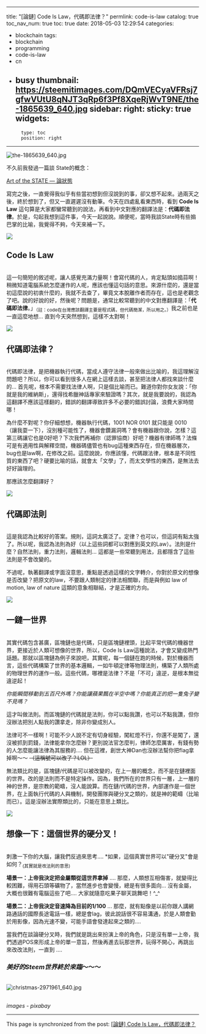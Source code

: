 
---
title: "[論鏈] Code Is Law，代碼即法律？"
permlink: code-is-law
catalog: true
toc_nav_num: true
toc: true
date: 2018-05-03 12:29:54
categories:
- blockchain
tags:
- blockchain
- programming
- code-is-law
- cn
- busy
thumbnail: https://steemitimages.com/DQmVECyaVFRsj7gfwVUtU8qNJT3qRp6f3Pf8XqeRjWvT9NE/the-1865639_640.jpg
sidebar:
    right:
        sticky: true
widgets:
    -
        type: toc
        position: right
---


![the-1865639_640.jpg](https://steemitimages.com/DQmVECyaVFRsj7gfwVUtU8qNJT3qRp6f3Pf8XqeRjWvT9NE/the-1865639_640.jpg)

不久前我發過一篇談 State的概念：

[Art of the STATE — 論狀態](https://steemit.com/state/@deanliu/art-of-the-state)

寫完之後，一直覺得我似乎有些當初想到但沒說到的事，卻又想不起來。過兩天之後，終於想到了，但又一直遲遲沒有動筆。今天在四處亂看東西時，看到 **Code Is Law** 這句算是大家都蠻常聽到的說法，再看到中文對應的翻譯法是：**代碼即法律**。於是，勾起我想到這件事，今天一起說說。順便呢，當時我談State時有些搧巴掌的比喻，我覺得不夠，今天來補一下。

![](https://steemitimages.com/300x600/https://steemitimages.com/DQmQrMZbsDz69zCXip9wnaFF2wocvbKg9ckTSqArMC7fXUq/code-1839406_640.jpg)

## Code Is Law

<br>這一句簡短的敘述呢，讓人感覺充滿力量啊！會寫代碼的人，肯定點頭如搗蒜啊！稍微知道電腦系統怎麼運作的人呢，應該也懂這句話的意思。來源什麼的，還是當初這麼說的初衷什麼的，我就不去查了，畢竟文本脫離作者而存在，這也是老觀念了吧。說的好說的好，然後呢？問題是，通常比較常聽到的中文對應翻譯是：「**代碼即法律**。」<sub>（註：code在台灣應該翻譯主要是程式碼，但代碼簡潔，所以用之。）</sub>我之前也是一直這麼地想... 直到今天突然想到，這樣不太對啊！

![](https://steemitimages.com/300x600/https://steemitimages.com/DQmPCNJ1tC7d5HLodUR2sf2HVBg5qwpQNeHsPdtbtungVyH/lady-justice-2388500_640.jpg)

## 代碼即法律？

<br>代碼即法律，是把機器執行代碼，當成人遵守法律一般來做出比喻的，我這理解沒問題吧？所以，你可以看到很多人在網上這樣去談，甚至把法律人都找來談什麼的... 首先呢，根本不需要找法律人啊，只是個比喻而已。難道你對你女友說：「你就是我的維納斯」，還得找希臘神話專家來驗證嗎？其次，就是我要說的，我認為這翻譯不應該這樣翻的，錯誤的翻譯導致許多不必要的錯誤討論，浪費大家時間哪！

為什麼不對呢？你仔細想想，機器執行代碼，1001 NOR 0101 就只能是 0010 （讓我耍一下），沒別種可能性了，機器會鑽漏洞嗎？會有機器跟你說，怎樣？這第三碼讓它也是0好吧？下次我們再補你（認罪協商）好吧？機器有律師嗎？法條可是有適用性與解釋空間，機器碼儘管也有bug這種東西存在，但在機器層次，bug也是law啊，在修改之前。這麼說說，你應該懂，代碼跟法律，根本是不同性質的東西了吧？硬要比喻的話，就會太「文學」了，而太文學性的東西，是無法去好好論理的。

那應該怎麼翻譯好？

![](https://steemitimages.com/300x600/https://steemitimages.com/DQmdq496dvcHvxTuutkkCJc6v96ao7HCiPiw9iTELfdWwG9/newtons-2891856_640.jpg)

## 代碼即法則

<br>這是我認為比較好的答案。規則，這詞太廣泛了。定律？也可以，但這詞有點太強了。所以呢，我認為法則為好（以上這些詞都可以對應到英文的Law）。法則是什麼？自然法則，重力法則，邏輯法則... 這都是一些常聽到用法，且都隱含了這些法則是不會改變的。

不過呢，執著翻譯或字面沒意思，重點是透過這樣的文字轉介，你對於原文的想像是否改變？把原文的law，不要跟人類制定的律法相關聯，而是與例如 law of motion, law of nature 這類的意象相聯結，才是正確的方向。

![](https://steemitimages.com/300x600/https://steemitimages.com/DQmPqEpfWWsiz8Hr6cHSqvbgTFZaaSDEF65weA9uS9vstrG/earth-1617121_640.jpg)

## 一鏈一世界

<br>其實代碼包含甚廣，區塊鏈也是代碼，只是區塊鏈裡頭，比起平常代碼的機器世界，更接近於人類可想像的世界，所以，Code Is Law這種說法，才會又變成熱門話題。那就以區塊鏈為例子來說吧，其實呢，每一個鏈在跑的時候，對於機器而言，這些代碼構築了世界的基本邏輯，一如牛頓定律等物理法則，構築了人類所處的物理世界的運作一般。這些代碼，哪裡是法律？不是「不可」違逆，是根本無從違逆起！

*你能瞬間移動到五百尺外嗎？你能讓蘋果飄在半空中嗎？你能真正的把一隻兔子變不見嗎？*

這才叫做法則。而區塊鏈的代碼就是法則，你可以點我讚，也可以不點我讚，但你沒辦法把別人點我的讚拿走，除非你變成別人。

法律可不一樣啊！可能不少人說不定有切身經驗，闖紅燈不行，你還不是闖了，還沒被抓到罰錢，法律能拿你怎麼辦？更別說法官怎麼判，律師怎麼厲害，有錢有勢的人怎麼能讓法律為其服務的.... 但在這裡，創世大神Dan也沒辦法幫你把flag拿掉啊～～ <del>（這稱號可以改了？LOL）</del>

無法類比的是，區塊鏈/代碼是可以被改變的，在上一層的概念，而不是在鏈裡面的世界。改的是法則而不是特定操作。因為，我們所在的世界只有一層，上一層的神的世界，是宗教的範疇，沒人能說算。而在鏈/代碼的世界，內部運作是一個世界，在上面執行代碼的人與機制，開發團隊與硬分叉之類的，就是神的範疇（比喻而已）。這是沒辦法實際類比的，只能在意思上類比。

![](https://steemitimages.com/300x600/https://steemitimages.com/DQmUUch3JKpxszKRbUefZk3RAQKULnHh2JypWe3KZnASvKj/fee-3041679_640.jpg)

## 想像一下：這個世界的硬分叉！

<br>刺激一下你的大腦，讓我們反過來思考.... *如果，這個真實世界可以"硬分叉"會是如何？<sub>(其實就是改法則的意思)</sub>

**場景一：上帝我決定把金屬類從這世界拿掉** .... 那麼，人類想互相傷害，就變得比較困難，得用石頭等礦物了，當然進步也會變慢，總是有很多面向...  沒有金屬，大概也很難有電腦這些了吧.... 大家就隨意吃果子聊天跳舞吧！^_^

**場景二：上帝我決定音速降為目前的1/100** ... 那麼，就有點像是以前你跟人講網路通話的國際長途電話一樣，總是會lag，彼此說話很不容易溝通，於是人類會勤於用影像，因為光速不變，可能手語會發達起來之類的....

當我們在談論硬分叉時，我們就是跳出來扮演上帝的角色，只是沒有單一上帝，我們透過POS來形成上帝的單一意旨，然後再進去玩那世界，玩得不開心，再跳出來改改法則，一直到 ....

### *美好的Steem世界終於來臨*～～～ 

<br>![christmas-2971961_640.jpg](https://steemitimages.com/DQmdUodYhJMxP8xe1FCph3DTt2Cpu52oLcxn6Mi9NfpdNce/christmas-2971961_640.jpg)

<br>*images - pixabay*


- - -

This page is synchronized from the post: [[論鏈] Code Is Law，代碼即法律？](https://steemit.com/@deanliu/code-is-law)
